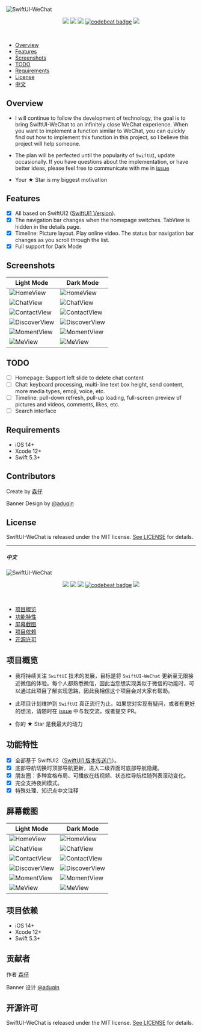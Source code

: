 ![SwiftUI-WeChat](https://github.com/wxxsw/SwiftUI-WeChat/blob/master/Images/logo.png?1212)

<p align="center">
<a href="https://developer.apple.com/swift"><img src="https://img.shields.io/badge/language-Swift%205.5-f48041.svg?style=flat"></a>
<a href="https://developer.apple.com/swiftui"><img src="https://img.shields.io/badge/framework-SwiftUI-blue.svg?style=flat"></a>
<a href="https://developer.apple.com/ios"><img src="https://img.shields.io/badge/platform-iOS%2014%2b-blue.svg?style=flat"></a>
<a href="https://codebeat.co/projects/github-com-wxxsw-swiftui-wechat-master"><img alt="codebeat badge" src="https://codebeat.co/badges/5b74e3e1-8235-4730-b3e9-82373c921301" /></a>
<a href="https://github.com/wxxsw/SwiftUI-WeChat/blob/master/LICENSE"><img src="http://img.shields.io/badge/license-MIT-lightgrey.svg?style=flat"></a>
</p>
<br/>

- [Overview](#overview)
- [Features](#features)
- [Screenshots](#screenshots)
- [TODO](#todo)
- [Requirements](#requirements)
- [License](#license)
- [中文](#中文)

## Overview

- I will continue to follow the development of technology, the goal is to bring SwiftUI-WeChat to an infinitely close WeChat experience. When you want to implement a function similar to WeChat, you can quickly find out how to implement this function in this project, so I believe this project will help someone.

- The plan will be perfected until the popularity of `SwiftUI`, update occasionally. If you have questions about the implementation, or have better ideas, please feel free to communicate with me in [issue](https://github.com/wxxsw/SwiftUI-WeChat/issues)

- Your ★ Star is my biggest motivation

## Features

- [x] All based on SwiftUI2 ([SwiftUI1 Version](https://github.com/wxxsw/SwiftUI-WeChat/tree/swiftui1)).
- [x] The navigation bar changes when the homepage switches. TabView is hidden in the details page.
- [x] Timeline: Picture layout. Play online video. The status bar navigation bar changes as you scroll through the list.
- [x] Full support for Dark Mode

## Screenshots

Light Mode|Dark Mode
---|---
![HomeView](https://github.com/wxxsw/SwiftUI-WeChat/blob/master/Images/screenshot_home_light.png?0301)|![HomeView](https://github.com/wxxsw/SwiftUI-WeChat/blob/master/Images/screenshot_home_dark.png?0301)
![ChatView](https://github.com/wxxsw/SwiftUI-WeChat/blob/master/Images/screenshot_chat_light.png?0517)|![ChatView](https://github.com/wxxsw/SwiftUI-WeChat/blob/master/Images/screenshot_chat_dark.png?0517)
![ContactView](https://github.com/wxxsw/SwiftUI-WeChat/blob/master/Images/screenshot_contact_light.png?0301)|![ContactView](https://github.com/wxxsw/SwiftUI-WeChat/blob/master/Images/screenshot_contact_dark.png?0301)
![DiscoverView](https://github.com/wxxsw/SwiftUI-WeChat/blob/master/Images/screenshot_discover_light.png?0301)|![DiscoverView](https://github.com/wxxsw/SwiftUI-WeChat/blob/master/Images/screenshot_discover_dark.png?0301)
![MomentView](https://github.com/wxxsw/SwiftUI-WeChat/blob/master/Images/screenshot_moment_light.png?0204)|![MomentView](https://github.com/wxxsw/SwiftUI-WeChat/blob/master/Images/screenshot_moment_dark.png?0204)
![MeView](https://github.com/wxxsw/SwiftUI-WeChat/blob/master/Images/screenshot_me_light.png?0301)|![MeView](https://github.com/wxxsw/SwiftUI-WeChat/blob/master/Images/screenshot_me_dark.png?0301)

## TODO

- [ ] Homepage: Support left slide to delete chat content
- [ ] Chat: keyboard processing, multi-line text box height, send content, more media types, emoji, voice, etc.
- [ ] Timeline: pull-down refresh, pull-up loading, full-screen preview of pictures and videos, comments, likes, etc.
- [ ] Search interface

## Requirements

- iOS 14+
- Xcode 12+
- Swift 5.3+

## Contributors

Create by [森仔](https://github.com/wxxsw)

Banner Design by [@aduqin](https://dribbble.com/aduqin)

## License

SwiftUI-WeChat is released under the MIT license. [See LICENSE](https://github.com/wxxsw/SwiftUI-WeChat/blob/master/LICENSE) for details.

***

##### 中文

![SwiftUI-WeChat](https://github.com/wxxsw/SwiftUI-WeChat/blob/master/Images/logo.png?1212)

<p align="center">
<a href="https://developer.apple.com/swift"><img src="https://img.shields.io/badge/language-Swift%205.3-f48041.svg?style=flat"></a>
<a href="https://developer.apple.com/swiftui"><img src="https://img.shields.io/badge/framework-SwiftUI-blue.svg?style=flat"></a>
<a href="https://developer.apple.com/ios"><img src="https://img.shields.io/badge/platform-iOS%2014%2b-blue.svg?style=flat"></a>
<a href="https://codebeat.co/projects/github-com-wxxsw-swiftui-wechat-master"><img alt="codebeat badge" src="https://codebeat.co/badges/5b74e3e1-8235-4730-b3e9-82373c921301" /></a>
<a href="https://github.com/wxxsw/SwiftUI-WeChat/blob/master/LICENSE"><img src="http://img.shields.io/badge/license-MIT-lightgrey.svg?style=flat"></a>
</p>
<br/>

- [项目概览](#overview)
- [功能特性](#features)
- [屏幕截图](#screenshots)
- [项目依赖](#requirements)
- [开源许可](#license)

## 项目概览

- 我将持续关注 `SwiftUI` 技术的发展，目标是将 `SwiftUI-WeChat` 更新至无限接近微信的体验。每个人都熟悉微信，因此当您想实现类似于微信的功能时，可以通过此项目了解实现思路，因此我相信这个项目会对大家有帮助。

- 此项目计划维护到 `SwiftUI` 真正流行为止。如果您对实现有疑问，或者有更好的想法，请随时在 [issue](https://github.com/wxxsw/SwiftUI-WeChat/issues) 中与我交流，或者提交 PR。

- 你的 ★ Star 是我最大的动力

## 功能特性

- [x] 全部基于 SwiftUI2（[SwiftUI1 版本传送门](https://github.com/wxxsw/SwiftUI-WeChat/tree/swiftui1)）。
- [x] 底部导航切换时顶部导航更新，进入二级界面时底部导航隐藏。
- [x] 朋友圈：多种宫格布局、可播放在线视频、状态栏导航栏随列表滚动变化。
- [x] 完全支持夜间模式。
- [x] 特殊处理、知识点中文注释

## 屏幕截图

Light Mode|Dark Mode
---|---
![HomeView](https://github.com/wxxsw/SwiftUI-WeChat/blob/master/Images/screenshot_home_light.png?0301)|![HomeView](https://github.com/wxxsw/SwiftUI-WeChat/blob/master/Images/screenshot_home_dark.png?0301)
![ChatView](https://github.com/wxxsw/SwiftUI-WeChat/blob/master/Images/screenshot_chat_light.png?0517)|![ChatView](https://github.com/wxxsw/SwiftUI-WeChat/blob/master/Images/screenshot_chat_dark.png?0517)
![ContactView](https://github.com/wxxsw/SwiftUI-WeChat/blob/master/Images/screenshot_contact_light.png?0301)|![ContactView](https://github.com/wxxsw/SwiftUI-WeChat/blob/master/Images/screenshot_contact_dark.png?0301)
![DiscoverView](https://github.com/wxxsw/SwiftUI-WeChat/blob/master/Images/screenshot_discover_light.png?0301)|![DiscoverView](https://github.com/wxxsw/SwiftUI-WeChat/blob/master/Images/screenshot_discover_dark.png?0301)
![MomentView](https://github.com/wxxsw/SwiftUI-WeChat/blob/master/Images/screenshot_moment_light.png?0204)|![MomentView](https://github.com/wxxsw/SwiftUI-WeChat/blob/master/Images/screenshot_moment_dark.png?0204)
![MeView](https://github.com/wxxsw/SwiftUI-WeChat/blob/master/Images/screenshot_me_light.png?0301)|![MeView](https://github.com/wxxsw/SwiftUI-WeChat/blob/master/Images/screenshot_me_dark.png?0301)

## 项目依赖

- iOS 14+
- Xcode 12+
- Swift 5.3+

## 贡献者

作者 [森仔](https://github.com/wxxsw)

Banner 设计 [@aduqin](https://dribbble.com/aduqin)

## 开源许可

SwiftUI-WeChat is released under the MIT license. [See LICENSE](https://github.com/wxxsw/SwiftUI-WeChat/blob/master/LICENSE) for details.
